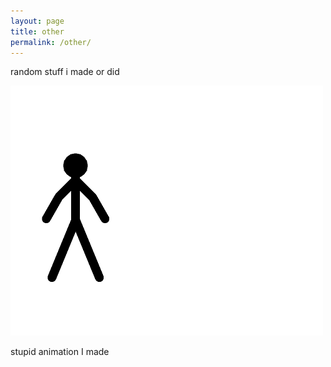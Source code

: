 ```yaml
---
layout: page
title: other
permalink: /other/
---
```

random stuff i made or did

![animation test](/art/test.gif)

stupid animation I made
